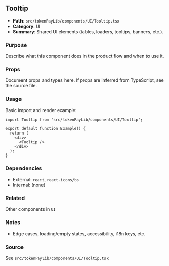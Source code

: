 ## Tooltip

- **Path**: `src/tokenPayLib/components/UI/Tooltip.tsx`
- **Category**: UI
- **Summary**: Shared UI elements (tables, loaders, tooltips, banners, etc.).

### Purpose
Describe what this component does in the product flow and when to use it.

### Props
Document props and types here. If props are inferred from TypeScript, see the source file.

### Usage
Basic import and render example:


```tsx
import Tooltip from 'src/tokenPayLib/components/UI/Tooltip';

export default function Example() {
  return (
    <div>
      <Tooltip />
    </div>
  );
}

```

### Dependencies
- External: `react`, `react-icons/bs`
- Internal: (none)

### Related
Other components in `UI`

### Notes
- Edge cases, loading/empty states, accessibility, i18n keys, etc.

### Source
See `src/tokenPayLib/components/UI/Tooltip.tsx`
